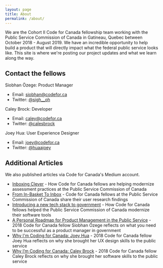 ```yaml
---
layout: page
title: About
permalink: /about/
---
```


We are the Cohort II Code for Canada fellowship team working with the Public Service Commission of Canada in Gatineau, Quebec between October 2018 - August 2019. We have an incredible opportunity to help build a product that will directly impact what the federal public service looks like. This site is where we're posting our project updates and what we learn along the way.

## Contact the fellows

Siobhan Özege: Product Manager
 - Email: [siobhan@codefor.ca](mailto:siobhan@codefor.ca)
 - Twitter: [@sigh__oh](https://twitter.com/sigh__oh)

Caley Brock: Developer
 - Email: [caley@codefor.ca](mailto:caley@codefor.ca)
 - Twitter: [@calesbrock](https://twitter.com/calesbrock)

Joey Hua: User Experience Designer
 - Email: [joey@codefor.ca](mailto:joey@codefor.ca)
 - Twitter: [@huaajoey](https://twitter.com/huaajoey)

## Additional Articles
We also published articles via Code for Canada's Medium account.

 - [Inboxing Clever](https://medium.com/code-for-canada/inboxing-clever-db6a334dda7d) - How Code for Canada fellows are helping modernize assessment practices at the Public Service Commission of Canada
 - [From In-Basket To Inbox](https://medium.com/code-for-canada/from-in-basket-to-inbox-1832e6dbc9e8) - Code for Canada fellows at the Public Service Commission of Canada share their user research findings
 - [Introducing a new tech stack to government](https://medium.com/code-for-canada/introducing-a-new-tech-stack-to-government-d7b79423b963) - How Code for Canada fellows helped the Public Service Commission of Canada modernize their software tools
 - [A Personal Roadmap for Product Management in the Public Service](https://medium.com/code-for-canada/a-personal-roadmap-for-product-management-in-the-public-service-d1205a480a72) - 2018 Code for Canada fellow Siobhan Özege reflects on what you need to be successful as a product manager in government
 - [Why I'm Coding for Canada: Joey Hua](https://medium.com/code-for-canada/why-im-coding-for-canada-joey-hua-77d880643b90) - 2018 Code for Canada fellow Joey Hua reflects on why she brought her UX design skills to the public service
 - [Why I’m Coding for Canada: Caley Brock](https://medium.com/code-for-canada/why-im-coding-for-canada-caley-brock-de81e9783bba) - 2018 Code for Canada fellow Caley Brock reflects on why she brought her software skills to the public service
